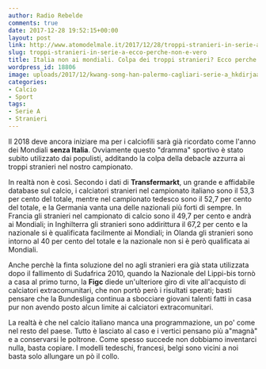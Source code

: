 ```yaml
---
author: Radio Rebelde
comments: true
date: 2017-12-28 19:52:15+00:00
layout: post
link: http://www.atomodelmale.it/2017/12/28/troppi-stranieri-in-serie-a-ecco-perche-non-e-vero/
slug: troppi-stranieri-in-serie-a-ecco-perche-non-e-vero
title: Italia non ai mondiali. Colpa dei troppi stranieri? Ecco perche' non è vero.
wordpress_id: 18806
image: uploads/2017/12/kwang-song-han-palermo-cagliari-serie-a_hkdirjaatnr91kj1o8bn0fg7t.jpg
categories:
- Calcio
- Sport
tags:
- Serie A
- Stranieri
---
```


Il 2018 deve ancora iniziare ma per i calciofili sarà già ricordato come l'anno dei Mondiali **senza Italia**.
Ovviamente questo "dramma" sportivo è stato subito utilizzato dai populisti, additando la colpa della debacle azzurra ai troppi stranieri nel nostro campionato.

In realtà non è così. Secondo i dati di **Transfermarkt**, un grande e affidabile database sul calcio, i calciatori stranieri nel campionato italiano sono il 53,3 per cento del totale, mentre nel campionato tedesco sono il 52,7 per cento del totale, e la Germania vanta una delle nazionali più forti di sempre.
In Francia gli stranieri nel campionato di calcio sono il 49,7 per cento e andrà ai Mondiali; in Inghilterra gli stranieri sono addirittura il 67,2 per cento e la nazionale si è qualificata facilmente ai Mondiali; in Olanda gli stranieri sono intorno al 40 per cento del totale e la nazionale non si è però qualificata ai Mondiali.

Anche perchè la finta soluzione del no agli stranieri era già stata utilizzata dopo il fallimento di Sudafrica 2010, quando la Nazionale del Lippi-bis tornò a casa al primo turno, la **Figc** diede un'ulteriore giro di vite all'acquisto di calciatori extracomunitari, che non portò però i risultati sperati; basti pensare che la Bundesliga continua a sbocciare giovani talenti fatti in casa pur non avendo posto alcun limite ai calciatori extracomunitari.

La realtà è che nel calcio italiano manca una programmazione, un po' come nel resto del paese. Tutto è lasciato al caso e i vertici pensano più a"magnà" e a conservarsi le poltrone. Come spesso succede non dobbiamo inventarci nulla, basta copiare. I modelli tedeschi, francesi, belgi sono vicini a noi basta solo allungare un pò il collo.
